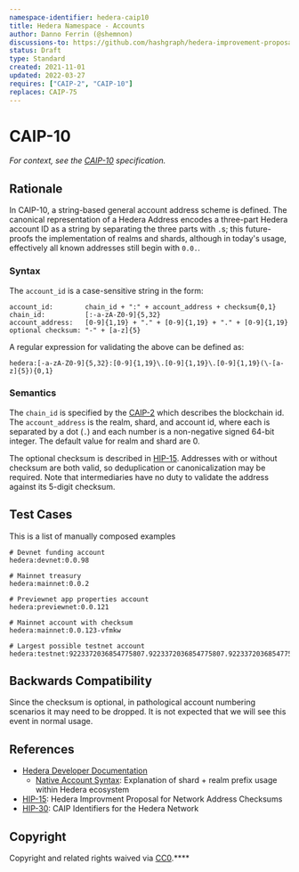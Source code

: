 ```yaml
---
namespace-identifier: hedera-caip10
title: Hedera Namespace - Accounts
author: Danno Ferrin (@shemnon)
discussions-to: https://github.com/hashgraph/hedera-improvement-proposal/discussions/169
status: Draft
type: Standard
created: 2021-11-01
updated: 2022-03-27
requires: ["CAIP-2", "CAIP-10"]
replaces: CAIP-75
---
```


# CAIP-10

*For context, see the [CAIP-10][] specification.*

## Rationale

In CAIP-10, a string-based general account address scheme is defined. The
canonical representation of a Hedera Address encodes a three-part Hedera
account ID as a string by separating the three parts with `.`s; this
future-proofs the implementation of realms and shards, although in today's
usage, effectively all known addresses still begin with `0.0.`.

### Syntax

The `account_id` is a case-sensitive string in the form:

```
account_id:        chain_id + ":" + account_address + checksum{0,1}
chain_id:          [:-a-zA-Z0-9]{5,32}
account_address:   [0-9]{1,19} + "." + [0-9]{1,19} + "." + [0-9]{1,19}
optional checksum: "-" + [a-z]{5}
```

A regular expression for validating the above can be defined as:
```
hedera:[-a-zA-Z0-9]{5,32}:[0-9]{1,19}\.[0-9]{1,19}\.[0-9]{1,19}(\-[a-z]{5}){0,1}
```

### Semantics

The `chain_id` is specified by the [CAIP-2][] which describes the blockchain id.
The `account_address` is the realm, shard, and account id, where each is
separated by a dot (`.`) and each number is a non-negative signed 64-bit
integer. The default value for realm and shard are 0.

The optional checksum is described in
[HIP-15](https://github.com/hashgraph/hedera-improvement-proposal/blob/master/HIP/hip-15.md).
Addresses with or without checksum are both valid, so deduplication or
canonicalization may be required. Note that intermediaries have no duty to
validate the address against its 5-digit checksum.

## Test Cases

This is a list of manually composed examples

```
# Devnet funding account
hedera:devnet:0.0.98

# Mainnet treasury
hedera:mainnet:0.0.2

# Previewnet app properties account
hedera:previewnet:0.0.121

# Mainnet account with checksum
hedera:mainnet:0.0.123-vfmkw

# Largest possible testnet account
hedera:testnet:9223372036854775807.9223372036854775807.9223372036854775807
```

## Backwards Compatibility

Since the checksum is optional, in pathological account numbering scenarios it
may need to be dropped. It is not expected that we will see this event in normal
usage.

## References

- [Hedera Developer Documentation][]
  - [Native Account Syntax][]: Explanation of shard + realm prefix usage within
        Hedera ecosystem
- [HIP-15][]: Hedera Improvment Proposal for Network Address Checksums
- [HIP-30][]: CAIP Identifiers for the Hedera Network


[CAIP-2]: https://chainAgnostic.org/CAIPS/caip-2
[CAIP-10]: https://chainAgnostic.org/CAIPS/caip-10
[CAIP-19]: https://chainAgnostic.org/CAIPS/caip-19
[HIP-15]:
    https://github.com/hashgraph/hedera-improvement-proposal/blob/master/HIP/hip-15.md
[HIP-30]:
    https://github.com/hashgraph/hedera-improvement-proposal/blob/master/HIP/hip-30.md
[Hedera Developer Documentation]: https://docs.hedera.com/guides/
[Native Account Syntax]:
    https://docs.hedera.com/guides/core-concepts/accounts#account-id
[Hedera Token Service SDK Docs]: https://docs.hedera.com/guides/docs/sdks/tokens
[ERC20 & ERC721 Compatibility]:
    https://docs.hedera.com/guides/core-concepts/smart-contracts/supported-erc-token-standards

## Copyright

Copyright and related rights waived
via [CC0](https://creativecommons.org/publicdomain/zero/1.0/).****